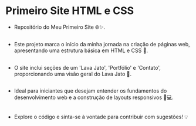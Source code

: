 # Primeiro Site HTML e CSS

- Repositório do Meu Primeiro Site 🌐✨.
##
- Este projeto marca o início da minha jornada na criação de páginas web, apresentando uma estrutura básica em HTML e CSS 🎨.
##
- O site inclui seções de um 'Lava Jato', 'Portfólio' e 'Contato', proporcionando uma visão geral do Lava Jato 🚀.
##
- Ideal para iniciantes que desejam entender os fundamentos do desenvolvimento web e a construção de layouts responsivos 📱💻. 
##
- Explore o código e sinta-se à vontade para contribuir com sugestões! 💡
##
